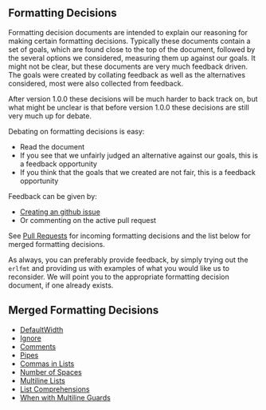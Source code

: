 ## Formatting Decisions

Formatting decision documents are intended to explain our reasoning for making certain formatting decisions.
Typically these documents contain a set of goals, which are found close to the top of the document,
followed by the several options we considered, measuring them up against our goals.
It might not be clear, but these documents are very much feedback driven.
The goals were created by collating feedback as well as the alternatives considered,
most were also collected from feedback.

After version 1.0.0 these decisions will be much harder to back track on,
but what might be unclear is that before version 1.0.0 these decisions are still very much up for debate.

Debating on formatting decisions is easy:
  - Read the document
  - If you see that we unfairly judged an alternative against our goals, this is a feedback opportunity
  - If you think that the goals that we created are not fair, this is a feedback opportunity

Feedback can be given by:
  - [Creating an github issue](https://github.com/WhatsApp/erlfmt/issues/new)
  - Or commenting on the active pull request

See [Pull Requests](https://github.com/WhatsApp/erlfmt/pulls) for incoming formatting decisions and the list below for merged formatting decisions.

As always, you can preferably provide feedback, by simply trying out the `erlfmt` and providing us with examples of what you would like us to reconsider.  We will point you to the appropriate formatting decision document, if one already exists.

## Merged Formatting Decisions

  - [DefaultWidth](./FormattingDecisionDefaultWidth.md)
  - [Ignore](./FormattingDecisionIgnore.md)
  - [Comments](./FormattingDecisionComments.md)
  - [Pipes](./FormattingDecisionPipes.md)
  - [Commas in Lists](./FormattingDecisionListCommas.md)
  - [Number of Spaces](./FormattingDecisionSpaces.md)
  - [Multiline Lists](./FormattingDecisionLists.md)
  - [List Comprehensions](./FormattingDecisionListComprehensions.md)
  - [When with Multiline Guards](./FormattingDecisionWhenMultilineGuards.md)




